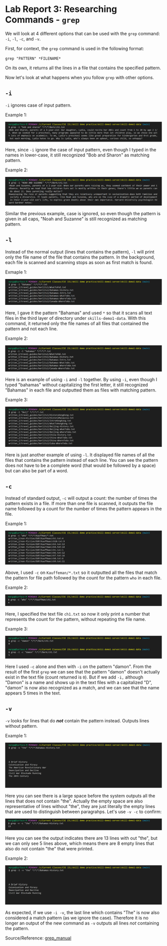 Lab Report 3: Researching Commands - `grep`
===========================================

We will look at 4 different options that can be used with the `grep` command: `-i`, `-l`, `-c`, and `-v`.

First, for context, the `grep` command is used in the following format:

`grep "PATTERN" *FILENAME*`

On its own, it returns all the lines in a file that contains the specified pattern.

Now let's look at what happens when you follow `grep` with other options.


`-i`
----

`-i` ignores case of input pattern. 

Example 1:

![grep-i1](grep-i1.png)

Here, since `-i` ignore the case of input pattern, even though I typed in the names in lower-case, it still recognized "Bob and Sharon" as matching pattern.

Example 2: 

![grep-i2](grep-i2.png)

Similar the previous example, case is ignored, so even though the pattern is given in all caps, "Noah and Suzanne" is still recognized as matching pattern. 


`-l`
----

Instead of the normal output (lines that contains the pattern), `-l` will print only the file name of the file that contains the pattern. In the background, each file is scanned and scanning stops as soon as first match is found.

Exmaple 1:

![grep-l1](grep-l1.png)

Here, I gave it the pattern "Bahamas" and used `*` so that it scans all text files in the third layer of directory under `skills-demo1-data`. With this command, it returned only the file names of all files that contained the pattern and not each line.

Example 2:

![grep-l-i](grep-l-i.png)

Here is an example of using `-i` and `-l` together. By using `-i`, even though I typed "bahamas" without capitalizing the first letter, it still recognized "Bahamas" in each file and outputted them as files with matching pattern.

Example 3:

![grep-l2](grep-l2.png)

Here is just another example of using `-l`. It displayed file names of all the files that contains the pattern instead of each line. You can see the pattern does not have to be a complete word (that would be followed by a space) but can also be part of a word.


`-c`
----

Instead of standard output, `-c` will output a count: the number of times the pattern exists in a file. If more than one file is scanned, it outputs the file name followed by a count for the number of times the pattern appears in the file.

Example 1:

![grep-c1](grep-c1.png)

Above, I used `-c` on `Kauffeman/*.txt` so it outputted all the files that match the pattern for file path followed by the count for the pattern `who` in each file. 

Example 2:

![grep-c2](grep-c2.png)

Here, I specified the text file `ch1.txt` so now it only print a number that represents the count for the pattern, without repeating the file name.

Example 3:

![grep-c-i](grep-c-i.png)

Here I used `-c` alone and then with `-i` on the pattern "damon". From the result of the first `grep` we can see that the pattern "damon" doesn't actually exist in the text file (count returned is `0`). But if we add `-i,` although "Damon" is a name and shows up in the text files with a capitalized "D", "damon" is now also recognized as a match, and we can see that the name appears 5 times in the text. 


`-v`
----

`-v` looks for lines that do ***not*** contain the pattern instead. Outputs lines without pattern. 

Example 1:

![grep-v1](grep-v1.png)

Here you can see there is a large space before the system outputs all the lines that does not contain "the". Actually the empty space are also representative of lines without "the", they are just literally the empty lines that are used to distinguish between paragrahps. Let's use `-v -c` to confirm:

![grep-v-c](grep-v-c.png)

Here you can see the output indicates there are 13 lines with out "the", but we can only see 5 lines above, which means there are 8 empty lines that also do not contain "the" that were printed.

Example 2:

![grep-v-i](grep-v-i.png)

As expected, if we use `-i -v`, the last line which contains "The" is now also considered a match pattern (as we ignore the case). Therefore it is no longer an output of the new command as `-v` outputs all lines *not* containing the pattern.


Source/Reference: [grep_manual](https://man7.org/linux/man-pages/man1/grep.1.html)
